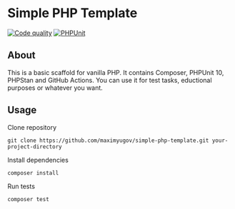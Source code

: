 # Simple PHP Template

[![Code quality](https://github.com/maximyugov/virtual-hosting-deploy/actions/workflows/phpmd.yml/badge.svg)](https://github.com/maximyugov/virtual-hosting-deploy/actions/workflows/phpmd.yml)
[![PHPUnit](https://github.com/maximyugov/virtual-hosting-deploy/actions/workflows/php.yml/badge.svg?branch=master)](https://github.com/maximyugov/virtual-hosting-deploy/actions/workflows/php.yml)

## About

This is a basic scaffold for vanilla PHP. It contains Composer, PHPUnit 10, PHPStan and GitHub Actions. You can use it for test tasks, eductional purposes or whatever you want.

## Usage

Clone repository

`git clone https://github.com/maximyugov/simple-php-template.git your-project-directory`

Install dependencies

`composer install`

Run tests

`composer test`